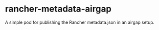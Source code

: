 # rancher-metadata-airgap
A simple pod for publishing the Rancher metadata.json in an airgap setup.
